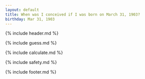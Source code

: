 ```yaml
---
layout: default
title: When was I conceived if I was born on March 31, 1903?
birthday: Mar 31, 1903
---
```


{% include header.md %}

{% include guess.md %}

{% include calculate.md %}

{% include safety.md %}

{% include footer.md %}



